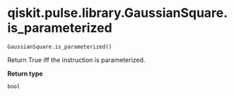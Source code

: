 # qiskit.pulse.library.GaussianSquare.is\_parameterized

`GaussianSquare.is_parameterized()`

Return True iff the instruction is parameterized.

**Return type**

`bool`
